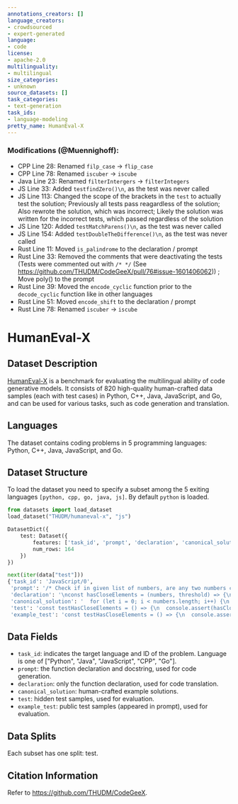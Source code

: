 ```yaml
---
annotations_creators: []
language_creators:
- crowdsourced
- expert-generated
language:
- code
license:
- apache-2.0
multilinguality:
- multilingual
size_categories:
- unknown
source_datasets: []
task_categories:
- text-generation
task_ids:
- language-modeling
pretty_name: HumanEval-X
---
```



### Modifications (@Muennighoff):

- CPP Line 28: Renamed `filp_case` -> `flip_case`
- CPP Line 78: Renamed `iscuber` -> `iscube`
- Java Line 23: Renamed `filterIntergers` -> `filterIntegers`
- JS Line 33: Added `testfindZero()\n`, as the test was never called
- JS Line 113: Changed the scope of the brackets in the `test` to actually test the solution; Previously all tests pass reagardless of the solution; Also rewrote the solution, which was incorrect; Likely the solution was written for the incorrect tests, which passed regardless of the solution
- JS Line 120: Added `testMatchParens()\n`, as the test was never called
- JS Line 154: Added `testDoubleTheDifference()\n`, as the test was never called
- Rust Line 11: Moved `is_palindrome`  to the declaration / prompt
- Rust Line 33: Removed the comments that were deactivating the tests (Tests were commented out with `/* */` (See https://github.com/THUDM/CodeGeeX/pull/76#issue-1601406062)) ; Move poly() to the prompt
- Rust Line 39: Moved the `encode_cyclic` function prior to the `decode_cyclic` function like in other languages
- Rust Line 51: Moved `encode_shift` to the declaration / prompt
- Rust Line 78: Renamed `iscuber` -> `iscube`


# HumanEval-X

## Dataset Description
[HumanEval-X](https://github.com/THUDM/CodeGeeX) is a benchmark for evaluating the multilingual ability of code generative models. It consists of 820 high-quality human-crafted data samples (each with test cases) in Python, C++, Java, JavaScript, and Go, and can be used for various tasks, such as code generation and translation.

## Languages

The dataset contains coding problems in 5 programming languages: Python, C++, Java, JavaScript, and Go.

## Dataset Structure
To load the dataset you need to specify a subset among the 5 exiting languages  `[python, cpp, go, java, js]`. By default `python` is loaded. 

```python
from datasets import load_dataset
load_dataset("THUDM/humaneval-x", "js")

DatasetDict({
    test: Dataset({
        features: ['task_id', 'prompt', 'declaration', 'canonical_solution', 'test', 'example_test'],
        num_rows: 164
    })
})
```

```python
next(iter(data["test"]))
{'task_id': 'JavaScript/0',
 'prompt': '/* Check if in given list of numbers, are any two numbers closer to each other than\n  given threshold.\n  >>> hasCloseElements([1.0, 2.0, 3.0], 0.5)\n  false\n  >>> hasCloseElements([1.0, 2.8, 3.0, 4.0, 5.0, 2.0], 0.3)\n  true\n  */\nconst hasCloseElements = (numbers, threshold) => {\n',
 'declaration': '\nconst hasCloseElements = (numbers, threshold) => {\n',
 'canonical_solution': '  for (let i = 0; i < numbers.length; i++) {\n    for (let j = 0; j < numbers.length; j++) {\n      if (i != j) {\n        let distance = Math.abs(numbers[i] - numbers[j]);\n        if (distance < threshold) {\n          return true;\n        }\n      }\n    }\n  }\n  return false;\n}\n\n',
 'test': 'const testHasCloseElements = () => {\n  console.assert(hasCloseElements([1.0, 2.0, 3.9, 4.0, 5.0, 2.2], 0.3) === true)\n  console.assert(\n    hasCloseElements([1.0, 2.0, 3.9, 4.0, 5.0, 2.2], 0.05) === false\n  )\n  console.assert(hasCloseElements([1.0, 2.0, 5.9, 4.0, 5.0], 0.95) === true)\n  console.assert(hasCloseElements([1.0, 2.0, 5.9, 4.0, 5.0], 0.8) === false)\n  console.assert(hasCloseElements([1.0, 2.0, 3.0, 4.0, 5.0, 2.0], 0.1) === true)\n  console.assert(hasCloseElements([1.1, 2.2, 3.1, 4.1, 5.1], 1.0) === true)\n  console.assert(hasCloseElements([1.1, 2.2, 3.1, 4.1, 5.1], 0.5) === false)\n}\n\ntestHasCloseElements()\n',
 'example_test': 'const testHasCloseElements = () => {\n  console.assert(hasCloseElements([1.0, 2.0, 3.0], 0.5) === false)\n  console.assert(\n    hasCloseElements([1.0, 2.8, 3.0, 4.0, 5.0, 2.0], 0.3) === true\n  )\n}\ntestHasCloseElements()\n'}
 ```


## Data Fields

*   ``task_id``: indicates the target language and ID of the problem. Language is one of ["Python", "Java", "JavaScript", "CPP", "Go"].
*   ``prompt``: the function declaration and docstring, used for code generation.
*   ``declaration``: only the function declaration, used for code translation. 
*   ``canonical_solution``: human-crafted example solutions.
*   ``test``: hidden test samples, used for evaluation.
*   ``example_test``: public test samples (appeared in prompt), used for evaluation. 

## Data Splits

Each subset has one split: test.

## Citation Information

Refer to https://github.com/THUDM/CodeGeeX.
